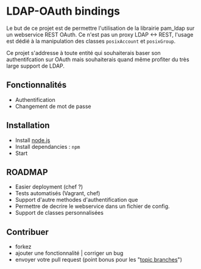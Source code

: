 # LDAP-OAuth bindings

Le but de ce projet est de permettre l'utilisation de la librairie pam_ldap sur un webservice REST OAuth. Ce n'est pas un proxy LDAP <-> REST, l'usage est dédié à la manipulation des classes `posixAccount` et `posixGroup`.

Ce projet s'addresse à toute entité qui souhaiterais baser son authentifcation sur OAuth mais souhaiterais quand même profiter du très large support de LDAP.

## Fonctionnalités

- Authentification
- Changement de mot de passe

## Installation

- Install [node.js](http://nodejs.org/)
- Install dependancies : `npm`
- Start

## ROADMAP

- Easier deployment (chef ?)
- Tests automatisés (Vagrant, chef)
- Support d'autre methodes d'authentification que 
- Permettre de decrire le webservice dans un fichier de config.
- Support de classes personnalisées

## Contribuer

- forkez
- ajouter une fonctionnalité | corriger un bug
- envoyer votre pull request (point bonus pour les "[topic branches](http://progit.org/book/ch3-4.html)")